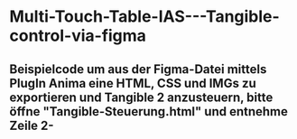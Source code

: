 # Multi-Touch-Table-IAS---Tangible-control-via-figma

## Beispielcode um aus der Figma-Datei mittels PlugIn Anima eine HTML, CSS und IMGs zu exportieren und Tangible 2 anzusteuern, bitte öffne "Tangible-Steuerung.html" und entnehme Zeile 2-

